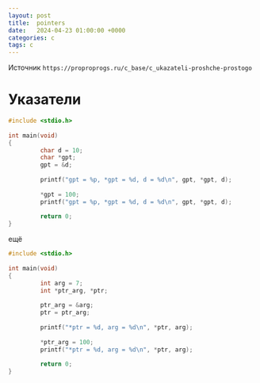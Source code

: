 ```yaml
---
layout: post
title:  pointers
date:   2024-04-23 01:00:00 +0000
categories: c
tags: c
---
```


Источник `https://proproprogs.ru/c_base/c_ukazateli-proshche-prostogo`

# Указатели

```c
#include <stdio.h>
 
int main(void) 
{
         char d = 10;
         char *gpt;
         gpt = &d;
 
         printf("gpt = %p, *gpt = %d, d = %d\n", gpt, *gpt, d);
         
         *gpt = 100;
         printf("gpt = %p, *gpt = %d, d = %d\n", gpt, *gpt, d);
 
         return 0;
}
```

ещё

```c
#include <stdio.h>
 
int main(void) 
{
         int arg = 7;
         int *ptr_arg, *ptr;
 
         ptr_arg = &arg;
         ptr = ptr_arg;
 
         printf("*ptr = %d, arg = %d\n", *ptr, arg);
 
         *ptr_arg = 100;
         printf("*ptr = %d, arg = %d\n", *ptr, arg);
 
         return 0;
}
```